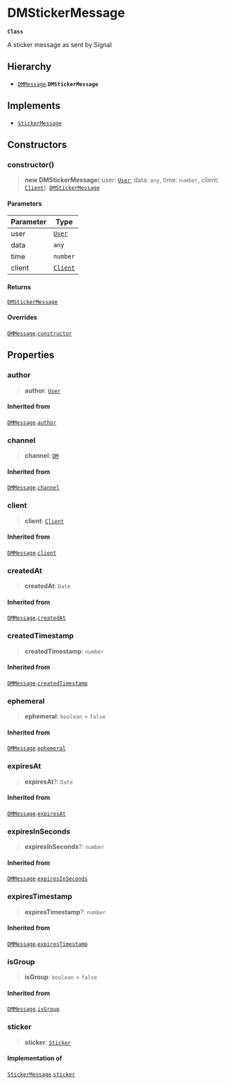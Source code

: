 # DMStickerMessage

**`Class`**

A sticker message as sent by Signal

## Hierarchy

* [`DMMessage`](class.dmmessage.md).**`DMStickerMessage`**

## Implements

* [`StickerMessage`](broken-reference)

## Constructors

### constructor()

> **new DMStickerMessage**( user: [`User`](broken-reference), data: `any`, time: `number`, client: [`Client`](class.client.md)): [`DMStickerMessage`](class.dmstickermessage.md)

#### Parameters

| Parameter | Type                        |
| --------- | --------------------------- |
| user      | [`User`](broken-reference)  |
| data      | `any`                       |
| time      | `number`                    |
| client    | [`Client`](class.client.md) |

#### Returns

[`DMStickerMessage`](class.dmstickermessage.md)

#### Overrides

[`DMMessage`](class.dmmessage.md).[`constructor`](class.dmmessage.md#constructor)

## Properties

### author

> **author**: [`User`](broken-reference)

#### Inherited from

[`DMMessage`](class.dmmessage.md).[`author`](class.dmmessage.md#author)

### channel

> **channel**: [`DM`](class.dm.md)

#### Inherited from

[`DMMessage`](class.dmmessage.md).[`channel`](class.dmmessage.md#channel)

### client

> **client**: [`Client`](class.client.md)

#### Inherited from

[`DMMessage`](class.dmmessage.md).[`client`](class.dmmessage.md#client)

### createdAt

> **createdAt**: `Date`

#### Inherited from

[`DMMessage`](class.dmmessage.md).[`createdAt`](class.dmmessage.md#createdat)

### createdTimestamp

> **createdTimestamp**: `number`

#### Inherited from

[`DMMessage`](class.dmmessage.md).[`createdTimestamp`](class.dmmessage.md#createdtimestamp)

### ephemeral

> **ephemeral**: `boolean` = `false`

#### Inherited from

[`DMMessage`](class.dmmessage.md).[`ephemeral`](class.dmmessage.md#ephemeral)

### expiresAt

> **expiresAt**?: `Date`

#### Inherited from

[`DMMessage`](class.dmmessage.md).[`expiresAt`](class.dmmessage.md#expiresat)

### expiresInSeconds

> **expiresInSeconds**?: `number`

#### Inherited from

[`DMMessage`](class.dmmessage.md).[`expiresInSeconds`](class.dmmessage.md#expiresinseconds)

### expiresTimestamp

> **expiresTimestamp**?: `number`

#### Inherited from

[`DMMessage`](class.dmmessage.md).[`expiresTimestamp`](class.dmmessage.md#expirestimestamp)

### isGroup

> **isGroup**: `boolean` = `false`

#### Inherited from

[`DMMessage`](class.dmmessage.md).[`isGroup`](class.dmmessage.md#isgroup)

### sticker

> **sticker**: [`Sticker`](broken-reference)

#### Implementation of

[`StickerMessage`](broken-reference).[`sticker`](broken-reference)
